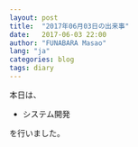 ```yaml
---
layout: post
title:  "2017年06月03日の出来事"
date:   2017-06-03 22:00
author: "FUNABARA Masao"
lang: "ja"
categories: blog
tags: diary
---
```


本日は、

* システム開発

を行いました。
